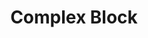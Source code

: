---
filename: complex_block.png
title: Complex Block
description: beam optimizing with lens or covers
---